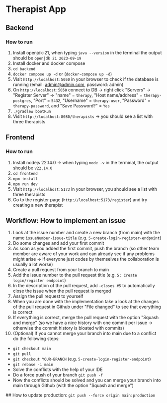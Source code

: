 # Therapist App

## Backend

### How to run

1. Install openjdk-21, when typing `java --version` in the terminal the output should be `openjdk 21 2023-09-19`
2. Install docker and docker compose
3. `cd backend`
4. `docker compose up -d` or (`docker-compose up -d`)
5. Visit `http://localhost:5050` in your browser to check if the database is running (email: admin@admin.com, password: admin)
6. On `http://localhost:5050` connect to DB -> right click "Servers" -> "Register Server" -> "name" = `therapy`, "Host name/address" = `therapy-postgres`, "Port" = `5432`, "Username" = `therapy-user`, "Password" = `therapy-password`, and "Save Password?" = `Yes`
7. `./gradlew bootRun`
8. Visit `http://localhost:8080/therapists` -> you should see a list with three therapists

## Frontend

### How to run

1. Install nodejs 22.14.0 -> when typing `node -v` in the terminal, the output should be `v22.14.0`
2. `cd frontend`
3. `npm install`
4. `npm run dev`
5. Visit `http://localhost:5173` in your browser, you should see a list with three therapists
6. Go to the register page (`http://localhost:5173/register`) and try creating a new therapist

## Workflow: How to implement an issue

1. Look at the issue number and create a new branch (from main) with the name `issueNumber-issue-title` (e.g. `5-create-login-register-endpoint`)
2. Do some changes and add your first commit
3. As soon as you added the first commit, push the branch (so other team member are aware of your work and can already see if any problems might arise -> if everyone just codes by themselves the collaboration is usually a lot worse)
4. Create a pull request from your branch to main
5. Add the issue number to the pull request title (e.g. `5: Create login/register endpoint`)
6. In the description of the pull request, add `-closes #5` to automatically close the issue when the pull request is merged
7. Assign the pull request to yourself
8. When you are done with the implementation take a look at the changes of the pull request in Github under "File changed" to see that everything is correct
9. If everything is correct, merge the pull request with the option "Squash and merge" (so we have a nice history with one commit per issue -> otherwise the commit history is bloated with commits)
10. (Optional) If you cannot merge your branch into main due to a conflict do the following steps:

- `git checkout main`
- `git pull`
- `git checkout YOUR-BRANCH` (e.g. `5-create-login-register-endpoint`)
- `git rebase -i main`
- Solve the conflicts with the help of your IDE
- Do a force push of your branch `git push -f`
- Now the conflicts should be solved and you can merge your branch into main through Github (with the option "Squash and merge")

## How to update production:
`git push --force origin main:production`
